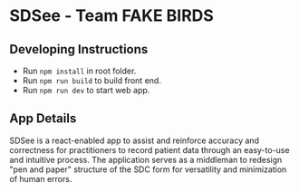 # SDSee - Team FAKE BIRDS

## Developing Instructions

- Run `npm install` in root folder.
- Run `npm run build` to build front end.
- Run `npm run dev` to start web app.

## App Details
SDSee is a react-enabled app to assist and reinforce accuracy and correctness for practitioners to record patient data through an easy-to-use and intuitive process. The application serves as a middleman to redesign "pen and paper" structure of the SDC form for versatility and minimization of human errors.
